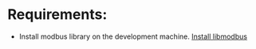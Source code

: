 # Requirements:

 - Install modbus library on the development machine. [Install libmodbus](https://github.com/RIAPS/riaps-library/tree/master/ModbusTesting/ModbusUartAllC%2B%2BComponents)
 
